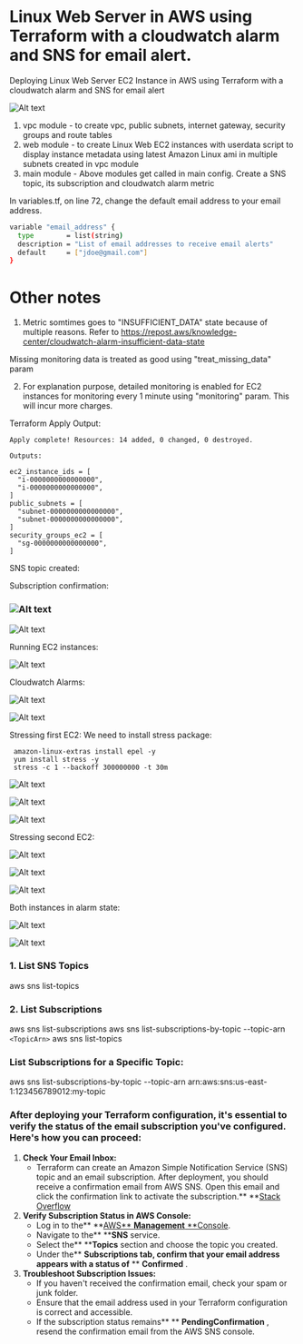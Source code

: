 # Linux Web Server in AWS using Terraform with a cloudwatch alarm and SNS for email alert.

Deploying Linux Web Server EC2 Instance in AWS using Terraform with a cloudwatch alarm and SNS for email alert

![Alt text](images/diagram.png)

1. vpc module - to create vpc, public subnets, internet gateway, security groups and route tables
2. web module - to create Linux Web EC2 instances with userdata script to display instance metadata using latest Amazon Linux ami in multiple subnets created in vpc module
3. main module - Above modules get called in main config. Create a SNS topic, its subscription and cloudwatch alarm metric

In variables.tf, on line 72, change the default email address to your email address.

```sh
variable "email_address" {
  type        = list(string)
  description = "List of email addresses to receive email alerts"
  default     = ["jdoe@gmail.com"]
}
```

# Other notes

1. Metric somtimes goes to "INSUFFICIENT_DATA" state because of multiple reasons. Refer to https://repost.aws/knowledge-center/cloudwatch-alarm-insufficient-data-state

Missing monitoring data is treated as good using "treat_missing_data" param

2. For explanation purpose, detailed monitoring is enabled for EC2 instances for monitoring every 1 minute using "monitoring" param. This will incur more charges.

Terraform Apply Output:

```
Apply complete! Resources: 14 added, 0 changed, 0 destroyed.

Outputs:

ec2_instance_ids = [
  "i-0000000000000000",
  "i-0000000000000000",
]
public_subnets = [
  "subnet-0000000000000000",
  "subnet-0000000000000000",
]
security_groups_ec2 = [
  "sg-0000000000000000",
]
```

SNS topic created:

<!-- ### ![Alt text](images/snstopic.png) -->

Subscription confirmation:

### ![Alt text](images/sub1.png)

![Alt text](images/sub2.png)

Running EC2 instances:

![Alt text](images/ec2list.png)

Cloudwatch Alarms:

![Alt text](images/cwalarm1.png)

![Alt text](images/cwalarm2.png)

Stressing first EC2:
We need to install stress package:

```
 amazon-linux-extras install epel -y
 yum install stress -y
 stress -c 1 --backoff 300000000 -t 30m
```

![Alt text](images/stressa1.png)

![Alt text](images/stressa2.png)

![Alt text](images/stressa3.png)

Stressing second EC2:

![Alt text](images/stressb1.png)

![Alt text](images/stressb2.png)

![Alt text](images/stressb3.png)

Both instances in alarm state:

![Alt text](images/alarm1.png)

![Alt text](images/alarm2.png)

### 1. List SNS Topics

aws sns list-topics

### 2. List Subscriptions

aws sns list-subscriptions
aws sns list-subscriptions-by-topic --topic-arn `<TopicArn>`
aws sns list-topics

### List Subscriptions for a Specific Topic:

aws sns list-subscriptions-by-topic --topic-arn arn:aws:sns:us-east-1:123456789012:my-topic

### After deploying your Terraform configuration, it's essential to verify the status of the email subscription you've configured. Here's how you can proceed:

1. **Check Your Email Inbox:**
   * Terraform can create an Amazon Simple Notification Service (SNS) topic and an email subscription. After deployment, you should receive a confirmation email from AWS SNS. Open this email and click the confirmation link to activate the subscription.** **[Stack Overflow](https://stackoverflow.com/questions/67348642/can-we-add-an-sns-topic-from-terraform-with-email-subscription?utm_source=chatgpt.com)
2. **Verify Subscription Status in AWS Console:**
   * Log in to the** **[AWS** **Management** **Console](https://aws.amazon.com/console/).
   * Navigate to the** ****SNS** service.
   * Select the** ****Topics** section and choose the topic you created.
   * Under the** ****Subscriptions** tab, confirm that your email address appears with a status of** ** **Confirmed** .
3. **Troubleshoot Subscription Issues:**
   * If you haven't received the confirmation email, check your spam or junk folder.
   * Ensure that the email address used in your Terraform configuration is correct and accessible.
   * If the subscription status remains** ** **PendingConfirmation** , resend the confirmation email from the AWS SNS console.
